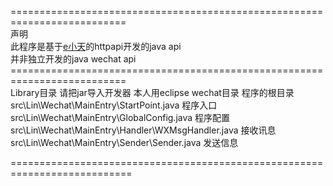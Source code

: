 ==========================================================================<br>
声明<br>
此程序是基于<a href="https://www.wxext.cn/home/developer.html">e小天</a>的httpapi开发的java api<br>
并非独立开发的java wechat api<br>
==========================================================================<br>
Library目录 请把jar导入开发器 本人用eclipse
wechat目录 程序的根目录
	src\Lin\Wechat\MainEntry\StartPoint.java		程序入口
	src\Lin\Wechat\MainEntry\GlobalConfig.java		程序配置
	src\Lin\Wechat\MainEntry\Handler\WXMsgHandler.java	接收讯息
	src\Lin\Wechat\MainEntry\Sender\Sender.java		发送信息

===========================================================================
